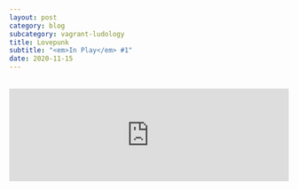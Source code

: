 ```yaml
---
layout: post
category: blog
subcategory: vagrant-ludology
title: Lovepunk
subtitle: "<em>In Play</em> #1"
date: 2020-11-15
---
```


<br>

<iframe src="https://itch.io/embed/801074?linkback=true&amp;link_color=245FF1" width="100%" height="167" frameborder="0"><a href="https://vagrantludology.itch.io/jam-session">In Play Issue #1: Cyberpunk by In Play</a></iframe>
